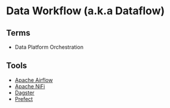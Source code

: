# Data Workflow (a.k.a Dataflow)

## Terms

- Data Platform Orchestration

## Tools

- [Apache Airflow](/apache/airflow.md)
- [Apache NiFi](/apache/nifi.md)
- [Dagster](/dagster.md)
- [Prefect](/prefect.md)

<!--
AWS Step Functions
Kedro
-->
